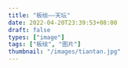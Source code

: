 ```yaml
---
title: "板绘——天坛"
date: 2022-04-20T23:39:53+08:00
draft: false
types: ["image"]
tags: ["板绘", "图片"]
thumbnail: "/images/tiantan.jpg"
---
```


